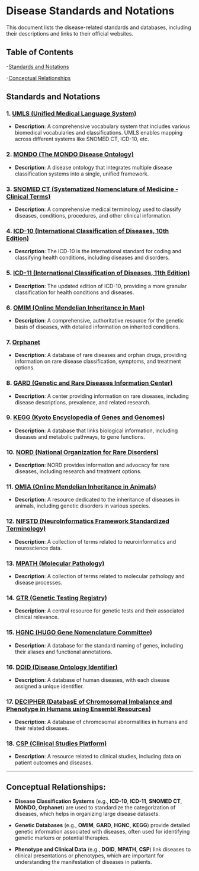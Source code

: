 # Disease Standards and Notations

This document lists the disease-related standards and databases, including their descriptions and links to their official websites.

## Table of Contents

-[Standards and Notations](standards_and_notations)

-[Conceptual Relationships](conceptual-relationships)


## Standards and Notations

### 1. [UMLS (Unified Medical Language System)](https://www.nlm.nih.gov/research/umls/)
- **Description**: A comprehensive vocabulary system that includes various biomedical vocabularies and classifications. UMLS enables mapping across different systems like SNOMED CT, ICD-10, etc.

### 2. [MONDO (The MONDO Disease Ontology)](https://mondo.monarchinitiative.org/)
- **Description**: A disease ontology that integrates multiple disease classification systems into a single, unified framework.

### 3. [SNOMED CT (Systematized Nomenclature of Medicine - Clinical Terms)](https://www.snomed.org/)
- **Description**: A comprehensive medical terminology used to classify diseases, conditions, procedures, and other clinical information.

### 4. [ICD-10 (International Classification of Diseases, 10th Edition)](https://www.who.int/classifications/icd/en/)
- **Description**: The ICD-10 is the international standard for coding and classifying health conditions, including diseases and disorders.

### 5. [ICD-11 (International Classification of Diseases, 11th Edition)](https://www.who.int/classifications/icd/en/)
- **Description**: The updated edition of ICD-10, providing a more granular classification for health conditions and diseases.

### 6. [OMIM (Online Mendelian Inheritance in Man)](https://www.omim.org/)
- **Description**: A comprehensive, authoritative resource for the genetic basis of diseases, with detailed information on inherited conditions.

### 7. [Orphanet](https://www.orpha.net/)
- **Description**: A database of rare diseases and orphan drugs, providing information on rare disease classification, symptoms, and treatment options.

### 8. [GARD (Genetic and Rare Diseases Information Center)](https://rarediseases.info.nih.gov/)
- **Description**: A center providing information on rare diseases, including disease descriptions, prevalence, and related research.

### 9. [KEGG (Kyoto Encyclopedia of Genes and Genomes)](https://www.kegg.jp/)
- **Description**: A database that links biological information, including diseases and metabolic pathways, to gene functions.

### 10. [NORD (National Organization for Rare Disorders)](https://rarediseases.org/)
- **Description**: NORD provides information and advocacy for rare diseases, including research and treatment options.

### 11. [OMIA (Online Mendelian Inheritance in Animals)](https://omia.org/)
- **Description**: A resource dedicated to the inheritance of diseases in animals, including genetic disorders in various species.

### 12. [NIFSTD (NeuroInformatics Framework Standardized Terminology)](https://www.nif.org/)
- **Description**: A collection of terms related to neuroinformatics and neuroscience data.

### 13. [MPATH (Molecular Pathology)](https://www.monarchinitiative.org/)
- **Description**: A collection of terms related to molecular pathology and disease processes.

### 14. [GTR (Genetic Testing Registry)](https://www.ncbi.nlm.nih.gov/gtr/)
- **Description**: A central resource for genetic tests and their associated clinical relevance.

### 15. [HGNC (HUGO Gene Nomenclature Committee)](https://www.genenames.org/)
- **Description**: A database for the standard naming of genes, including their aliases and functional annotations.

### 16. [DOID (Disease Ontology Identifier)](http://disease-ontology.org/)
- **Description**: A database of human diseases, with each disease assigned a unique identifier.

### 17. [DECIPHER (DatabasE of Chromosomal Imbalance and Phenotype in Humans using Ensembl Resources)](https://www.deciphergenomics.org/)
- **Description**: A database of chromosomal abnormalities in humans and their related diseases.

### 18. [CSP (Clinical Studies Platform)](https://clinicalstudies.info.nih.gov/)
- **Description**: A resource related to clinical studies, including data on patient outcomes and diseases.

---

##  Conceptual Relationships:

- **Disease Classification Systems** (e.g., **ICD-10**, **ICD-11**, **SNOMED CT**, **MONDO**, **Orphanet**) are used to standardize the categorization of diseases, which helps in organizing large disease datasets.

- **Genetic Databases** (e.g., **OMIM**, **GARD**, **HGNC**, **KEGG**) provide detailed genetic information associated with diseases, often used for identifying genetic markers or potential therapies.

- **Phenotype and Clinical Data** (e.g., **DOID**, **MPATH**, **CSP**) link diseases to clinical presentations or phenotypes, which are important for understanding the manifestation of diseases in patients.
